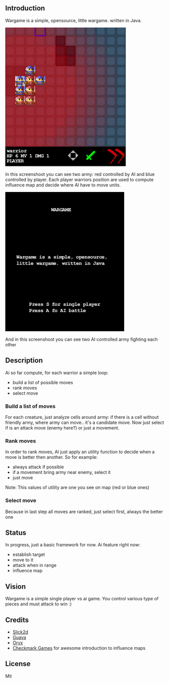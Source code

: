 ## Introduction

Wargame is a simple, opensource, little wargame. written in Java. 

![Wargame influence map](img/influence-01.png)

In this screenshoot you can see two army: red controlled by AI and blue controlled by player.
Each player warriors position are used to compute influence map and decide where AI have to move units.

![Wargame influence map](img/wargame-01.gif)

And in this screenshoot you can see two AI controlled army fighting each other

## Description

Ai so far compute, for each warrior a simple loop:
* build a list of possible moves
* rank moves
* select move

### Build a list of moves

For each creature, just analyze cells around army: if there is a cell without friendly army, where army can move.. it's a candidate move. Now just select if is an attack move (enemy here?) or just a movement.

### Rank moves 

In order to rank moves, AI just apply an utility function to decide when a move is better then another. So for example:
* always attack if possible
* if a movement bring army near enemy, select it
* just move

Note: This values of utility are one you see on map (red or blue ones)

### Select move

Because in last step all moves are ranked, just select first, always the better one

## Status

In progress, just a basic framework for now.
Ai feature right now:
* establish target
* move to it
* attack when in range
* influence map

## Vision

Wargame is a simple single player vs ai game. 
You control various type of pieces and must attack to win :)


## Credits
* [Slick2d](http://slick.cokeandcode.com/)
* [Guava](http://code.google.com/p/guava-libraries/)
* [Oryx](http://forums.tigsource.com/index.php?topic=8970.0)
* [Checkmark Games](http://www.checkmarkgames.com/2012/04/turn-based-strategy-game-ai-part-3.html) for awesome introduction to influence maps

## License

Mit
